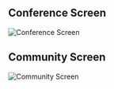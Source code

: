 ## Conference Screen
![Conference Screen](http://i.imgur.com/9mBpW.png)

## Community Screen
![Community Screen](http://i.imgur.com/2Q2jj.png)

